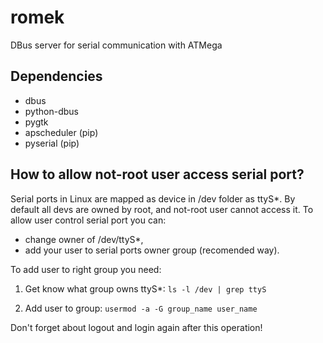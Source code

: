 # romek
DBus server for serial communication with ATMega

## Dependencies
- dbus
- python-dbus
- pygtk
- apscheduler (pip)
- pyserial (pip)

## How to allow not-root user access serial port?
Serial ports in Linux are mapped as device in /dev folder as ttyS*.
By default all devs are owned by root, and not-root user cannot access it.
To allow user control serial port you can:
- change owner of /dev/ttyS*,
- add your user to serial ports owner group (recomended way).

To add user to right group you need:

1. Get know what group owns ttyS*:
`ls -l /dev | grep ttyS`

2. Add user to group:
`usermod -a -G group_name user_name`

Don't forget about logout and login again after this operation!

